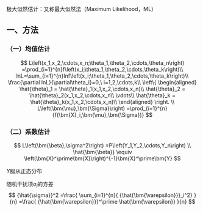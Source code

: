 





极大似然估计：又称最大似然法（Maximum Likelihood，ML）

## 一、方法
### （一）均值估计

$$
L\left(x_1,x_2,\cdots,x_n;\theta_1,\theta_2,\cdots,\theta_n\right) =\prod_{i=1}^{n}f\left(x_i;\theta_1,\theta_2,\cdots,\theta_k\right)\\	 
lnL=\sum_{i=1}^{n}lnf\left(x_i;\theta_1,\theta_2,\cdots,\theta_k\right)\\ 
\frac{\partial lnL}{\partial\theta_i}=0,\ i=1,2,\cdots,k\\ \left\{ 
\begin{aligned}     
\hat{\theta}_1 = \hat{\theta}_1(x_1,x_2,\cdots,x_n)\\ 	
\hat{\theta}_2 = \hat{\theta}_2(x_1,x_2,\cdots,x_n\\ 	
\vdots\\ 	
\hat{\theta}_k = \hat{\theta}_k(x_1,x_2,\cdots,x_n)\\ 
\end{aligned} \right.	\\ 
L\left(\bm{\mu},\bm{\Sigma}\right) =\prod_{i=1}^{n}{f(\bm{X}_i,\bm{\mu},\bm{\Sigma})} 
$$

### （二）系数估计

$$
L\left(\bm{\beta},\sigma^2\right) 	=P\left(Y_1,Y_2,\cdots,Y_n\right) \\ 	
\hat{\bm{\beta}} 	\equiv \left(\bm{X}^\prime\bm{X}\right)^{-1}\bm{X}^\prime\bm{Y} 
$$

$Y$服从正态分布

随机干扰项$\sigma_i$的方差
$$ 
{\hat{\sigma}}^2 
=\frac{
    \sum_{i=1}^{n}{
        {\hat{\bm{\varepsilon}}}_i^2}
    }{n} 
=\frac{ 
    {\hat{\bm{\varepsilon}}}^\prime \hat{\bm{\varepsilon}}
    }{n} 
$$









